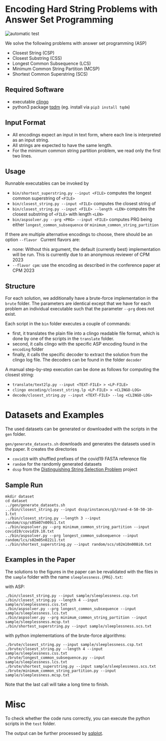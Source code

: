 # Encoding Hard String Problems with Answer Set Programming
![automatic test](https://github.com/koeppl/aspstring/actions/workflows/check.yml/badge.svg)

We solve the following problems with answer set programming (ASP)

 - Closest String (CSP)
 - Closest Substring (CSS)
 - Longest Common Subsequence (LCS)
 - Minimum Common String Partition (MCSP)
 - Shortest Common Superstring (SCS)

## Required Software

 - executable [clingo](https://github.com/potassco/clingo)
 - python3 package [tqdm](https://github.com/tqdm/tqdm) (eg. install via `pip3 install tqdm`)

## Input Format

- All encodings expect an input in text form, where each line is interpreted as an input string.
- All strings are expected to have the same length.
- For the minimum common string partition problem, we read only the first two lines.

## Usage

Runnable executables can be invoked by 
 - `bin/shortest_superstring.py --input <FILE>`
 computes the longest common superstring of `<FILE>`
 - `bin/closest_string.py --input <FILE>`
 computes the closest string of <FILE>
 - `bin/closest_string.py --input <FILE> --length <LEN>`
 computes the closest substring of `<FILE>` with length `<LEN>`
 - `bin/aspsolver.py --prg <PRG> --input <FILE>`
 computes PRG being either `longest_common_subsequence` or `minimum_common_string_partition`

If there are multiple alternative encodings to choose, there should be an option `--flavor `
Current flavors are:
 - none: Without this argument, the default (currently best) implementation will be run.
 This is currently due to an anonymous reviewer of CPM 2023
 - `--flavor cpm`: use the encoding as described in the conference paper at CPM 2023

## Structure

For each solution, we additionally have a brute-force implementation in the `brute` folder.
The parameters are identical except that we have for each problem an individual executable such that the parameter `--prg` does not exist.
 
Each script in the `bin` folder executes a couple of commands:
- first, it translates the plain file into a clingo readable file format, which is done by one of the scripts in the `translate` folder.
- second, it calls clingo with the specific ASP encoding found in the `encoding` folder
- finally, it calls the specific decoder to extract the solution from the clingo log file. The decoders can be found in the folder `decoder`

A manual step-by-step execution can be done as follows for computing the closest string:
 - `translate/text2lp.py --input <TEXT-FILE> > <LP-FILE>`
 - `clingo encoding/closest_string.lp <LP-FILE> > <CLINGO-LOG>`
 - `decode/closest_string.py --input <TEXT-FILE> --log <CLINGO-LOG>`

# Datasets and Examples

The used datasets can be generated or downloaded with the scripts in the `gen` folder.

 `gen/generate_datasets.sh` downloads and generates the datasets used in the paper. 
 It creates the directories
  - `covid19` with shuffled prefixes of the covid19 FASTA reference file
  - `random` for the randomly generated datasets
  - `dssp` from the [Distinguishing String Selection Problem](https://github.com/jeanpttorres/dssp) project

## Sample Run

```shell
mkdir dataset
cd dataset
../gen/generate_datasets.sh
../bin/closest_string.py --input dssp/instances/g3/rand-4-50-50-10-1.txt
../bin/closest_string.py --length 3 --input random/csp/s05m07n009i1.txt
../bin/aspsolver.py --prg minimum_common_string_partition --input covid19/covid19.10.txt
../bin/aspsolver.py --prg longest_common_subsequence --input random/lcs/s02m05n022i1.txt
../bin/shortest_superstring.py --input random/scs/s02m10n008i0.txt
```

## Examples in the Paper

The solutions to the figures in the paper can be revalidated with the files in the `sample` folder with the name 
`sleeplessness.{PRG}.txt`:

with ASP:

```shell
./bin/closest_string.py --input sample/sleeplessness.csp.txt
./bin/closest_string.py --length 4 --input sample/sleeplessness.css.txt
./bin/aspsolver.py --prg longest_common_subsequence --input sample/sleeplessness.lcs.txt
./bin/aspsolver.py --prg minimum_common_string_partition --input sample/sleeplessness.mcsp.txt
./bin/shortest_superstring.py --input sample/sleeplessness.scs.txt
```

with python implementations of the brute-force algorithms:

```shell
./brute/closest_string.py --input sample/sleeplessness.csp.txt
./brute/closest_string.py --length 4 --input sample/sleeplessness.css.txt
./brute/longest_common_subsequence.py --input sample/sleeplessness.lcs.txt
./brute/shortest_superstring.py --input sample/sleeplessness.scs.txt
./brute/minimum_common_string_partition.py --input sample/sleeplessness.mcsp.txt 
```
Note that the last call will take a long time to finish.

# Misc

To check whether the code runs correctly, you can execute the python scripts in the `test` folder.


The output can be further processed by [sqlplot](https://github.com/koeppl/sqlplot).
